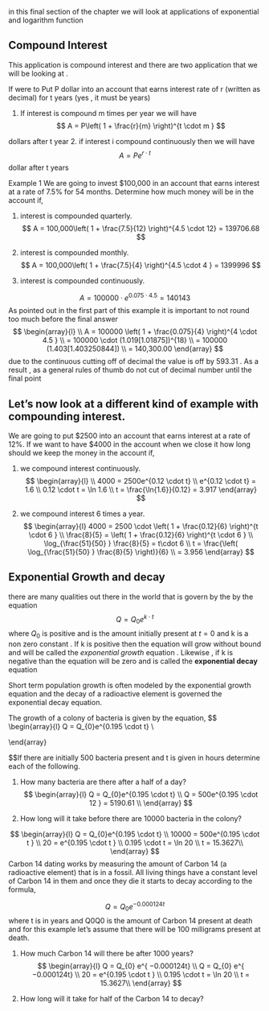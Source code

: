in this final section of the chapter we will look at applications of exponential and logarithm function 

## Compound Interest 

This application is compound interest and there are two application that we will be looking at . 

If were to Put P dollar into an account that earns interest rate of r (written as decimal) for t years (yes , it must be years) 

1. If interest is compound m times per year we will have 
$$
A  = P\left( 1  + \frac{r}{m} \right)^{t \cdot m  }
$$

dollars after t year 
2. if interest i compound continuously then  we will have 
$$
A =   Pe^{r \cdot t}
$$
dollar after t years  


Example 1 We are going to invest $100,000 in an account that earns interest at a rate of 7.5% for 54 months. Determine how much money will be in the account if,
1. interest is compounded quarterly.
$$
A  = 100,000\left( 1  + \frac{7.5}{12} \right)^{4.5 \cdot 12}  = 139706.68 
$$

2. interest is compounded monthly.
$$
A  = 100,000\left( 1  + \frac{7.5}{4} \right)^{4.5 \cdot 4 }  = 1399996 
$$
3. interest is compounded continuously. 


$$
A =  100000 \cdot e^{0.075 \cdot 4.5}   = 140143   
$$
As pointed out in the first part of this example it is important to not round too much before the final answer 
$$
\begin{array}{l} \\
A = 100000 \left( 1 + \frac{0.075}{4}  \right)^{4 \cdot 4.5 }  \\
= 100000 \cdot (1.019[1.01875])^{18}   \\
 =  100000 (1.403[1.403250844])  \\
  = 140,300.00 
\end{array}
$$
due to the continuous cutting off of decimal the value is off by 593.31 . As a result , as a general  rules of thumb do not cut of decimal number until the final point 

##  Let’s now look at a different kind of example with compounding interest.  
We are going to put $2500 into an account that earns interest at a rate of 12%. If we want to have $4000 in the account when we close it how long should we keep the money in the account if,
1. we compound interest continuously.
$$
\begin{array}{l} \\
4000 =   2500e^{0.12 \cdot t}   \\
e^{0.12 \cdot t}  = 1.6  \\
0.12 \cdot t =  \ln 1.6  \\
t =  \frac{\ln{1.6}}{0.12}   = 3.917 
\end{array}
$$





2. we compound interest 6 times a year.  
$$
\begin{array}{l}
4000  = 2500 \cdot \left( 1  + \frac{0.12}{6} \right)^{t \cdot 6  }   \\
\frac{8}{5}   =  \left( 1  + \frac{0.12}{6} \right)^{t \cdot 6  }   \\
\log_{\frac{51}{50} } \frac{8}{5}  =   t\cdot 6   \\
t =  \frac{\left( \log_{\frac{51}{50} } \frac{8}{5} \right)}{6}   \\
= 3.956  
\end{array}
$$


## Exponential  Growth and decay  

there are many qualities  out there in the world that is govern by the  by the equation 
$$
Q  =  Q_{0}e^{k\cdot  t}
$$
where $Q_{0}$ is positive and is the amount initially present at $t=0$ and k is a non zero constant . If k is positive then the equation will grow without bound and will be called the $exponential\; growth$ equation . Likewise , if k is negative than the equation will be zero  and is called the **exponential decay**  equation  

Short term population growth is often modeled by the exponential growth equation and the decay of a radioactive element is governed the exponential decay equation.

The growth of a colony of bacteria is given by the equation,
$$
\begin{array}{l}
 Q = Q_{0}e^{0.195 \cdot  t}     \\

\end{array}
 
$$If there are initially 500 bacteria present and t is given in hours determine each of the following.

1. How many bacteria are there after a half of a day?
$$
\begin{array}{l}
 Q = Q_{0}e^{0.195 \cdot  t}      \\
Q = 500e^{0.195 \cdot  12 }  =  5190.61  \\
\end{array}
$$

2. How long will it take before there are 10000 bacteria in the colony?

$$
\begin{array}{l}
 Q = Q_{0}e^{0.195 \cdot  t}      \\
10000 = 500e^{0.195 \cdot  t }   \\
20  =  e^{0.195 \cdot  t }   \\
 0.195 \cdot  t    = \ln 20   \\
t   = 15.3627\\
\end{array}
$$
Carbon 14 dating works by measuring the amount of Carbon 14 (a radioactive element) that is in a fossil. All living things have a constant level of Carbon 14 in them and once they die it starts to decay according to the formula, 

$$
Q   = Q_{0} e^{  
−0.000124t}
$$
where t is in years and Q0Q0 is the amount of Carbon 14 present at death and for this example let’s assume that there will be 100 milligrams present at death.

1. How much Carbon 14 will there be after 1000 years?
$$
\begin{array}{l}
Q   = Q_{0} e^{  −0.000124t}   \\
Q   = Q_{0} e^{  −0.000124t}   \\
20  =  e^{0.195 \cdot  t }   \\
 0.195 \cdot  t    = \ln 20   \\
t   = 15.3627\\
\end{array}
$$

2. How long will it take for half of the Carbon 14 to decay?